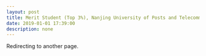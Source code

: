 ```yaml
---
layout: post
title: Merit Student (Top 3%), Nanjing University of Posts and Telecommunications
date: 2019-01-01 17:39:00
description: none
---
```


Redirecting to another page.

